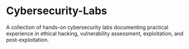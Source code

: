# Cybersecurity-Labs
A collection of hands-on cybersecurity labs documenting practical experience in ethical hacking, vulnerability assessment, exploitation, and post-exploitation.
